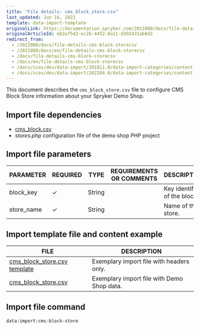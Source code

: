 ```yaml
---
title: "File details: cms_block_store.csv"
last_updated: Jun 16, 2021
template: data-import-template
originalLink: https://documentation.spryker.com/2021080/docs/file-details-cms-block-storecsv
originalArticleId: eb3af5d2-ec2b-4452-8a11-d392431ab8d2
redirect_from:
  - /2021080/docs/file-details-cms-block-storecsv
  - /2021080/docs/en/file-details-cms-block-storecsv
  - /docs/file-details-cms-block-storecsv
  - /docs/en/file-details-cms-block-storecsv
  - /docs/scos/dev/data-import/201811.0/data-import-categories/content-management/file-details-cms-block-store.csv.html
  - /docs/scos/dev/data-import/202204.0/data-import-categories/content-management/file-details-cms-block-store.csv.html
---
```


This document describes the `cms_block_store.csv` file to configure CMS Block Store information about your Spryker Demo Shop.

## Import file dependencies

* [cms_block.csv](/docs/pbc/all/content-management-system/{{page.version}}/import-and-export-data/file-details-cms-block.csv.html)
* *stores.php* configuration file of the demo shop PHP project


## Import file parameters

| PARAMETER | REQUIRED | TYPE | REQUIREMENTS OR COMMENTS | DESCRIPTION |
| --- | --- | --- | --- | --- |
| block_key | &check; | String |  | Key identifier of the block.  |
| store_name | &check; | String |  | Name of the store. |

## Import template file and content example

| FILE | DESCRIPTION |
| --- | --- |
| [cms_block_store.csv template](https://spryker.s3.eu-central-1.amazonaws.com/docs/Developer+Guide/Back-End/Data+Manipulation/Data+Ingestion/Data+Import/Data+Import+Categories/Content+Management/Template+cms_block_store.csv) | Exemplary import file with headers only. |
| [cms_block_store.csv](https://spryker.s3.eu-central-1.amazonaws.com/docs/Developer+Guide/Back-End/Data+Manipulation/Data+Ingestion/Data+Import/Data+Import+Categories/Content+Management/cms_block_store.csv) | Exemplary import file with Demo Shop data. |


## Import file command

```bash
data:import:cms-block-store
```
